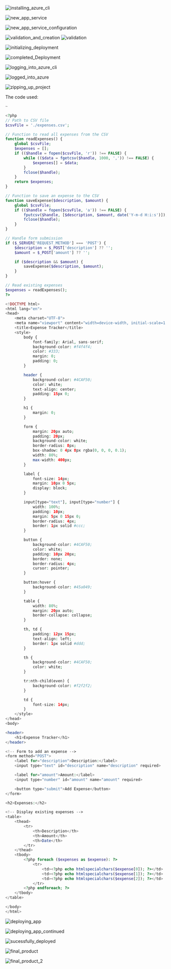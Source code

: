 
![installing_azure_cli](assets/installing_azure_cli.png)

![new_app_service](assets/new_app_service.png)

![new_app_service_configuration](assets/new_app_service_configuration.png)

![validation_and_creation](assets/validation_and_creation.png)
![validation](assets/validation.png)

![initializing_deployment](assets/initializing_deployment.png)

![completed_Deployment](assets/completed_Deployment.png)


![logging_into_azure_cli](assets/logging_into_azure_cli.png)


![logged_into_azure](assets/logged_into_azure.png)

![zipping_up_project](assets/zipping_up_project.png)

The code used:
```php
~

<?php
// Path to CSV file
$csvFile = './expenses.csv';

// Function to read all expenses from the CSV
function readExpenses() {
    global $csvFile;
    $expenses = [];
    if (($handle = fopen($csvFile, 'r')) !== FALSE) {
        while (($data = fgetcsv($handle, 1000, ',')) !== FALSE) {
            $expenses[] = $data;
        }
        fclose($handle);
    }
    return $expenses;
}

// Function to save an expense to the CSV
function saveExpense($description, $amount) {
    global $csvFile;
    if (($handle = fopen($csvFile, 'a')) !== FALSE) {
        fputcsv($handle, [$description, $amount, date('Y-m-d H:i:s')]);
        fclose($handle);
    }
}

// Handle form submission
if ($_SERVER['REQUEST_METHOD'] === 'POST') {
    $description = $_POST['description'] ?? '';
    $amount = $_POST['amount'] ?? '';

    if ($description && $amount) {
        saveExpense($description, $amount);
    }
}

// Read existing expenses
$expenses = readExpenses();
?>

<!DOCTYPE html>
<html lang="en">
<head>
    <meta charset="UTF-8">
    <meta name="viewport" content="width=device-width, initial-scale=1.0">
    <title>Expense Tracker</title>
    <style>
        body {
            font-family: Arial, sans-serif;
            background-color: #f4f4f4;
            color: #333;
            margin: 0;
            padding: 0;
        }

        header {
            background-color: #4CAF50;
            color: white;
            text-align: center;
            padding: 15px 0;
        }

        h1 {
            margin: 0;
        }

        form {
            margin: 20px auto;
            padding: 20px;
            background-color: white;
            border-radius: 8px;
            box-shadow: 0 4px 8px rgba(0, 0, 0, 0.1);
            width: 80%;
            max-width: 400px;
        }

        label {
            font-size: 14px;
            margin: 10px 0 5px;
            display: block;
        }

        input[type="text"], input[type="number"] {
            width: 100%;
            padding: 10px;
            margin: 5px 0 15px 0;
            border-radius: 4px;
            border: 1px solid #ccc;
        }

        button {
            background-color: #4CAF50;
            color: white;
            padding: 10px 20px;
            border: none;
            border-radius: 4px;
            cursor: pointer;
        }

        button:hover {
            background-color: #45a049;
        }

        table {
            width: 80%;
            margin: 20px auto;
            border-collapse: collapse;
        }

        th, td {
            padding: 12px 15px;
            text-align: left;
            border: 1px solid #ddd;
        }

        th {
            background-color: #4CAF50;
            color: white;
        }

        tr:nth-child(even) {
            background-color: #f2f2f2;
        }

        td {
            font-size: 14px;
        }
    </style>
</head>
<body>

<header>
    <h1>Expense Tracker</h1>
</header>

<!-- Form to add an expense -->
<form method="POST">
    <label for="description">Description:</label>
    <input type="text" id="description" name="description" required>

    <label for="amount">Amount:</label>
    <input type="number" id="amount" name="amount" required>

    <button type="submit">Add Expense</button>
</form>

<h2>Expenses:</h2>

<!-- Display existing expenses -->
<table>
    <thead>
        <tr>
            <th>Description</th>
            <th>Amount</th>
            <th>Date</th>
        </tr>
    </thead>
    <tbody>
        <?php foreach ($expenses as $expense): ?>
            <tr>
                <td><?php echo htmlspecialchars($expense[0]); ?></td>
                <td><?php echo htmlspecialchars($expense[1]); ?></td>
                <td><?php echo htmlspecialchars($expense[2]); ?></td>
            </tr>
        <?php endforeach; ?>
    </tbody>
</table>

</body>
</html>

```

![deploying_app](assets/deploying_app.png)

![deploying_app_continued](assets/deploying_app_continued.png)

![sucessfully_deployed](assets/sucessfully_deployed.png)

![final_product](assets/final_product.png)

![final_product_2](assets/final_product_2.png)

